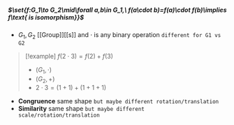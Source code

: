 ##### $\set{f:G_1\to G_2\mid\forall a,b\in G_1,\ f(a\cdot b)=f(a)\cdot f(b)\implies f\text{ is isomorphism}}$
- $G_1,G_2$ [[Group]][[s]] and $\cdot$ is any binary operation `different for G1 vs G2`
> [!example]  $f(2\cdot3)=f(2)+f(3)$
> - $(G_1,\cdot)$
> - $(G_2,+)$
> - $2\cdot3=(1+1)+(1+1+1)$
- **Congruence** same shape `but maybe different rotation/translation`
- **Similarity** same shape `but maybe different scale/rotation/translation`
